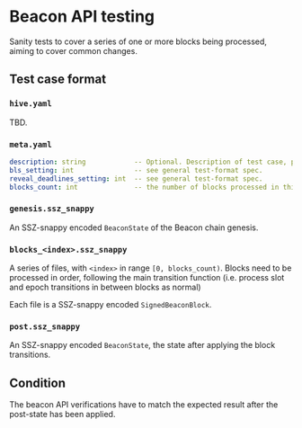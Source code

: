 # Beacon API testing

Sanity tests to cover a series of one or more blocks being processed, aiming to cover common changes.

## Test case format

### `hive.yaml`

TBD.


### `meta.yaml`

```yaml
description: string            -- Optional. Description of test case, purely for debugging purposes.
bls_setting: int               -- see general test-format spec.
reveal_deadlines_setting: int  -- see general test-format spec.
blocks_count: int              -- the number of blocks processed in this test.
```


### `genesis.ssz_snappy`

An SSZ-snappy encoded `BeaconState` of the Beacon chain genesis.


### `blocks_<index>.ssz_snappy`

A series of files, with `<index>` in range `[0, blocks_count)`. Blocks need to be processed in order,
 following the main transition function (i.e. process slot and epoch transitions in between blocks as normal)

Each file is a SSZ-snappy encoded `SignedBeaconBlock`.

### `post.ssz_snappy`

An SSZ-snappy encoded `BeaconState`, the state after applying the block transitions.


## Condition

The beacon API verifications have to match the expected result after the post-state has been applied.
